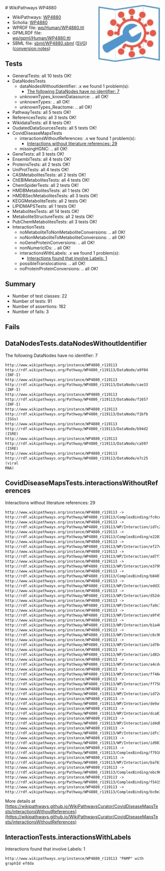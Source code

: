 <img style="float: right; width: 200px" src="../logo.png" />
# WikiPathways WP4880

* WikiPathways: [WP4880](https://identifiers.org/wikipathways:WP4880)
* Scholia: [WP4880](https://scholia.toolforge.org/wikipathways/WP4880)
* WPRDF file: [wp/Human/WP4880.ttl](../wp/Human/WP4880.ttl)
* GPMLRDF file: [wp/gpml/Human/WP4880.ttl](../wp/gpml/Human/WP4880.ttl)
* SBML file: [sbml/WP4880.sbml](../sbml/WP4880.sbml) ([SVG](../sbml/WP4880.svg)) ([conversion notes](../sbml/WP4880.txt))

## Tests
* GeneralTests: all 10 tests OK!
* DataNodesTests
    * dataNodesWithoutIdentifier: .x we found 1 problem(s):
        * [The following DataNodes have no identifier: 7](#d2d32fa6)
    * unknownTypes_knownDatasource: .. all OK!
    * unknownTypes: .. all OK!
    * unknownTypes_Reactome: .. all OK!
* PathwayTests: all 5 tests OK!
* ReferencesTests: all 3 tests OK!
* WikidataTests: all 8 tests OK!
* OudatedDataSourcesTests: all 5 tests OK!
* CovidDiseaseMapsTests
    * interactionsWithoutReferences: .x we found 1 problem(s):
        * [Interactions without literature references: 29](#9701cd09)
    * missingHGNC: .. all OK!
* GeneTests: all 3 tests OK!
* EnsemblTests: all 4 tests OK!
* ProteinsTests: all 2 tests OK!
* UniProtTests: all 4 tests OK!
* CASMetabolitesTests: all 2 tests OK!
* ChEBIMetabolitesTests: all 4 tests OK!
* ChemSpiderTests: all 2 tests OK!
* HMDBMetabolitesTests: all 1 tests OK!
* HMDBSecMetabolitesTests: all 3 tests OK!
* KEGGMetaboliteTests: all 2 tests OK!
* LIPIDMAPSTests: all 1 tests OK!
* MetabolitesTests: all 14 tests OK!
* MetaboliteStructureTests: all 2 tests OK!
* PubChemMetabolitesTests: all 3 tests OK!
* InteractionTests
    * noMetaboliteToNonMetaboliteConversions: .. all OK!
    * noNonMetaboliteToMetaboliteConversions: .. all OK!
    * noGeneProteinConversions: .. all OK!
    * nonNumericIDs: .. all OK!
    * interactionsWithLabels: .x we found 1 problem(s):
        * [Interactions found that involve Labels: 1](#630d2678)
    * possibleTranslocations: .. all OK!
    * noProteinProteinConversions: .. all OK!


## Summary

* Number of test classes: 22
* Number of tests: 91
* Number of assertions: 182
* Number of fails: 3

## Fails

<a name="d2d32fa6" />

## DataNodesTests.dataNodesWithoutIdentifier

The following DataNodes have no identifier: 7
```
http://www.wikipathways.org/instance/WP4880_r119113 http://rdf.wikipathways.org/Pathway/WP4880_r119113/DataNode/a9f04 (INF-I)
http://www.wikipathways.org/instance/WP4880_r119113 http://rdf.wikipathways.org/Pathway/WP4880_r119113/DataNode/cae33 (INF-I)
http://www.wikipathways.org/instance/WP4880_r119113 http://rdf.wikipathways.org/Pathway/WP4880_r119113/DataNode/f1657 (INF-I)
http://www.wikipathways.org/instance/WP4880_r119113 http://rdf.wikipathways.org/Pathway/WP4880_r119113/DataNode/f1bfb (ISGs)
http://www.wikipathways.org/instance/WP4880_r119113 http://rdf.wikipathways.org/Pathway/WP4880_r119113/DataNode/b94d2 (ISRE)
http://www.wikipathways.org/instance/WP4880_r119113 http://rdf.wikipathways.org/Pathway/WP4880_r119113/DataNode/ca597 (ISRE)
http://www.wikipathways.org/instance/WP4880_r119113 http://rdf.wikipathways.org/Pathway/WP4880_r119113/DataNode/e7c25 (viral
RNA)
```

<a name="9701cd09" />

## CovidDiseaseMapsTests.interactionsWithoutReferences

Interactions without literature references: 29
```
http://www.wikipathways.org/instance/WP4880_r119113 -> http://rdf.wikipathways.org/Pathway/WP4880_r119113/ComplexBinding/fc0ce
http://www.wikipathways.org/instance/WP4880_r119113 -> http://rdf.wikipathways.org/Pathway/WP4880_r119113/WP/Interaction/id7c297d34
http://www.wikipathways.org/instance/WP4880_r119113 -> http://rdf.wikipathways.org/Pathway/WP4880_r119113/ComplexBinding/e2203
http://www.wikipathways.org/instance/WP4880_r119113 -> http://rdf.wikipathways.org/Pathway/WP4880_r119113/WP/Interaction/ef27c
http://www.wikipathways.org/instance/WP4880_r119113 -> http://rdf.wikipathways.org/Pathway/WP4880_r119113/WP/Interaction/ad7f1
http://www.wikipathways.org/instance/WP4880_r119113 -> http://rdf.wikipathways.org/Pathway/WP4880_r119113/WP/Interaction/e3799
http://www.wikipathways.org/instance/WP4880_r119113 -> http://rdf.wikipathways.org/Pathway/WP4880_r119113/ComplexBinding/b8407
http://www.wikipathways.org/instance/WP4880_r119113 -> http://rdf.wikipathways.org/Pathway/WP4880_r119113/WP/Interaction/edd33
http://www.wikipathways.org/instance/WP4880_r119113 -> http://rdf.wikipathways.org/Pathway/WP4880_r119113/WP/Interaction/d52dc
http://www.wikipathways.org/instance/WP4880_r119113 -> http://rdf.wikipathways.org/Pathway/WP4880_r119113/WP/Interaction/fa9c7
http://www.wikipathways.org/instance/WP4880_r119113 -> http://rdf.wikipathways.org/Pathway/WP4880_r119113/WP/Interaction/a9f45
http://www.wikipathways.org/instance/WP4880_r119113 -> http://rdf.wikipathways.org/Pathway/WP4880_r119113/WP/Interaction/b1a40
http://www.wikipathways.org/instance/WP4880_r119113 -> http://rdf.wikipathways.org/Pathway/WP4880_r119113/WP/Interaction/c6c90
http://www.wikipathways.org/instance/WP4880_r119113 -> http://rdf.wikipathways.org/Pathway/WP4880_r119113/WP/Interaction/id764393e3
http://www.wikipathways.org/instance/WP4880_r119113 -> http://rdf.wikipathways.org/Pathway/WP4880_r119113/WP/Interaction/id82ecd04c
http://www.wikipathways.org/instance/WP4880_r119113 -> http://rdf.wikipathways.org/Pathway/WP4880_r119113/WP/Interaction/a4cdc
http://www.wikipathways.org/instance/WP4880_r119113 -> http://rdf.wikipathways.org/Pathway/WP4880_r119113/WP/Interaction/ff46e
http://www.wikipathways.org/instance/WP4880_r119113 -> http://rdf.wikipathways.org/Pathway/WP4880_r119113/WP/Interaction/ff758
http://www.wikipathways.org/instance/WP4880_r119113 -> http://rdf.wikipathways.org/Pathway/WP4880_r119113/WP/Interaction/id72e167d2
http://www.wikipathways.org/instance/WP4880_r119113 -> http://rdf.wikipathways.org/Pathway/WP4880_r119113/WP/Interaction/de9af
http://www.wikipathways.org/instance/WP4880_r119113 -> http://rdf.wikipathways.org/Pathway/WP4880_r119113/WP/Interaction/dca81
http://www.wikipathways.org/instance/WP4880_r119113 -> http://rdf.wikipathways.org/Pathway/WP4880_r119113/WP/Interaction/id4db933d9
http://www.wikipathways.org/instance/WP4880_r119113 -> http://rdf.wikipathways.org/Pathway/WP4880_r119113/WP/Interaction/idfc1498e4
http://www.wikipathways.org/instance/WP4880_r119113 -> http://rdf.wikipathways.org/Pathway/WP4880_r119113/WP/Interaction/id981e6cb4
http://www.wikipathways.org/instance/WP4880_r119113 -> http://rdf.wikipathways.org/Pathway/WP4880_r119113/ComplexBinding/f7910
http://www.wikipathways.org/instance/WP4880_r119113 -> http://rdf.wikipathways.org/Pathway/WP4880_r119113/WP/Interaction/ba761
http://www.wikipathways.org/instance/WP4880_r119113 -> http://rdf.wikipathways.org/Pathway/WP4880_r119113/ComplexBinding/ebc96
http://www.wikipathways.org/instance/WP4880_r119113 -> http://rdf.wikipathways.org/Pathway/WP4880_r119113/ComplexBinding/f5415
http://www.wikipathways.org/instance/WP4880_r119113 -> http://rdf.wikipathways.org/Pathway/WP4880_r119113/ComplexBinding/bc0e3
```

More details at [https://wikipathways.github.io/WikiPathwaysCurator/CovidDiseaseMapsTests/interactionsWithoutReferences](https://wikipathways.github.io/WikiPathwaysCurator/CovidDiseaseMapsTests/interactionsWithoutReferences)

<a name="630d2678" />

## InteractionTests.interactionsWithLabels

Interactions found that involve Labels: 1
```
http://www.wikipathways.org/instance/WP4880_r119113 "PAMP" with graphId efdda
```

